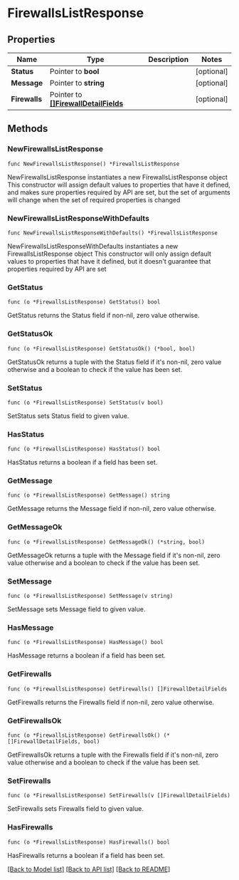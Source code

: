 # FirewallsListResponse

## Properties

Name | Type | Description | Notes
------------ | ------------- | ------------- | -------------
**Status** | Pointer to **bool** |  | [optional] 
**Message** | Pointer to **string** |  | [optional] 
**Firewalls** | Pointer to [**[]FirewallDetailFields**](FirewallDetailFields.md) |  | [optional] 

## Methods

### NewFirewallsListResponse

`func NewFirewallsListResponse() *FirewallsListResponse`

NewFirewallsListResponse instantiates a new FirewallsListResponse object
This constructor will assign default values to properties that have it defined,
and makes sure properties required by API are set, but the set of arguments
will change when the set of required properties is changed

### NewFirewallsListResponseWithDefaults

`func NewFirewallsListResponseWithDefaults() *FirewallsListResponse`

NewFirewallsListResponseWithDefaults instantiates a new FirewallsListResponse object
This constructor will only assign default values to properties that have it defined,
but it doesn't guarantee that properties required by API are set

### GetStatus

`func (o *FirewallsListResponse) GetStatus() bool`

GetStatus returns the Status field if non-nil, zero value otherwise.

### GetStatusOk

`func (o *FirewallsListResponse) GetStatusOk() (*bool, bool)`

GetStatusOk returns a tuple with the Status field if it's non-nil, zero value otherwise
and a boolean to check if the value has been set.

### SetStatus

`func (o *FirewallsListResponse) SetStatus(v bool)`

SetStatus sets Status field to given value.

### HasStatus

`func (o *FirewallsListResponse) HasStatus() bool`

HasStatus returns a boolean if a field has been set.

### GetMessage

`func (o *FirewallsListResponse) GetMessage() string`

GetMessage returns the Message field if non-nil, zero value otherwise.

### GetMessageOk

`func (o *FirewallsListResponse) GetMessageOk() (*string, bool)`

GetMessageOk returns a tuple with the Message field if it's non-nil, zero value otherwise
and a boolean to check if the value has been set.

### SetMessage

`func (o *FirewallsListResponse) SetMessage(v string)`

SetMessage sets Message field to given value.

### HasMessage

`func (o *FirewallsListResponse) HasMessage() bool`

HasMessage returns a boolean if a field has been set.

### GetFirewalls

`func (o *FirewallsListResponse) GetFirewalls() []FirewallDetailFields`

GetFirewalls returns the Firewalls field if non-nil, zero value otherwise.

### GetFirewallsOk

`func (o *FirewallsListResponse) GetFirewallsOk() (*[]FirewallDetailFields, bool)`

GetFirewallsOk returns a tuple with the Firewalls field if it's non-nil, zero value otherwise
and a boolean to check if the value has been set.

### SetFirewalls

`func (o *FirewallsListResponse) SetFirewalls(v []FirewallDetailFields)`

SetFirewalls sets Firewalls field to given value.

### HasFirewalls

`func (o *FirewallsListResponse) HasFirewalls() bool`

HasFirewalls returns a boolean if a field has been set.


[[Back to Model list]](../README.md#documentation-for-models) [[Back to API list]](../README.md#documentation-for-api-endpoints) [[Back to README]](../README.md)


